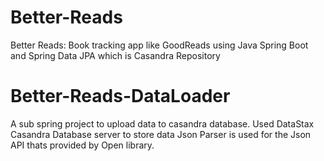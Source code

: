 # Better-Reads
Better Reads: Book tracking app like GoodReads using Java Spring Boot and Spring Data JPA  which is Casandra Repository

# Better-Reads-DataLoader
A sub spring project to upload data to casandra database.
Used DataStax Casandra Database server to store data
Json Parser is used for the Json API thats provided by Open library.
